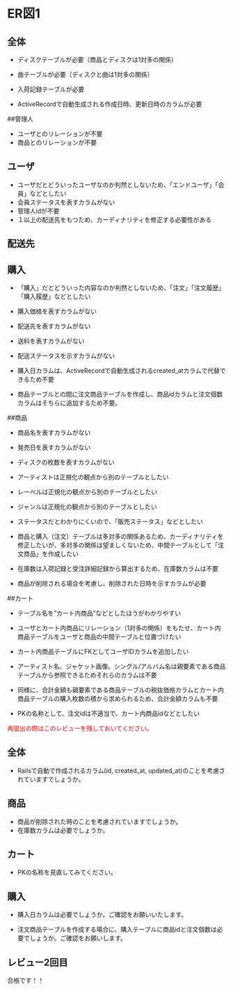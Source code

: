 # ER図1
## 全体
- ディスクテーブルが必要（商品とディスクは1対多の関係）
- 曲テーブルが必要（ディスクと曲は1対多の関係）
- 入荷記録テーブルが必要

- ActiveRecordで自動生成される作成日時、更新日時のカラムが必要

##管理人
- ユーザとのリレーションが不要
- 商品とのリレーションが不要

## ユーザ
- ユーザだとどういったユーザなのか判然としないため、「エンドユーザ」「会員」などとしたい
- 会員ステータスを表すカラムがない
- 管理人idが不要
- １以上の配送先をもつため、カーディナリティを修正する必要性がある

## 配送先


## 購入
- 「購入」だとどういった内容なのか判然としないため、「注文」「注文履歴」「購入履歴」などとしたい
- 購入価格を表すカラムがない
- 配送先を表すカラムがない
- 送料を表すカラムがない
- 配送ステータスを示すカラムがない

- 購入日カラムは、ActiveRecordで自動生成されるcreated_atカラムで代替できるため不要
- 商品テーブルとの間に注文商品テーブルを作成し、商品idカラムと注文個数カラムはそちらに追加するため不要。

##商品
- 商品名を表すカラムがない
- 発売日を表すカラムがない
- ディスクの枚数を表すカラムがない
- アーティストは正規化の観点から別のテーブルとしたい
- レーベルは正規化の観点から別のテーブルとしたい
- ジャンルは正規化の観点から別のテーブルとしたい
- ステータスだとわかりにくいので、「販売ステータス」などとしたい
- 商品と購入（注文）テーブルは多対多の関係あるため、カーディナリティを修正したいが、多対多の関係は望ましくないため、中間テーブルとして「注文商品」を作成したい

- 在庫数は入荷記録と受注詳細記録から算出するため、在庫数カラムは不要
- 商品が削除される場合を考慮し、削除された日時を示すカラムが必要 

##カート
- テーブル名を”カート内商品”などとしたほうがわかりやすい
- ユーザとカート内商品にリレーション（1対多の関係）をもたせ、カート内商品テーブルをユーザと商品の中間テーブルと位置づけたい
- カート内商品テーブルにFKとしてユーザIDカラムを追加したい
- アーティスト名、ジャケット画像、シングル/アルバム名は親要素である商品テーブルから参照できるためそれらのカラムは不要
- 同様に、合計金額も親要素である商品テーブルの税抜価格カラムとカート内商品テーブルの購入枚数の積から求められるため、合計金額カラムも不要

- PKの名称として、注文idは不適当で、カート内商品idなどとしたい

<font color="Red">再提出の際はこのレビューを残しておいてください。</font>

## 全体
- Railsで自動で作成されるカラム(id, created_at, updated_at)のことを考慮されていますでしょうか。

## 商品
- 商品が削除された時のことを考慮されていますでしょうか。
- 在庫数カラムは必要でしょうか。

## カート
- PKの名称を見直してみてください。

## 購入
- 購入日カラムは必要でしょうか。ご確認をお願いいたします。

- 注文商品テーブルを作成する場合に、購入テーブルに商品idと注文個数は必要でしょうか。ご確認をお願いします。

## レビュー2回目
合格です！！
